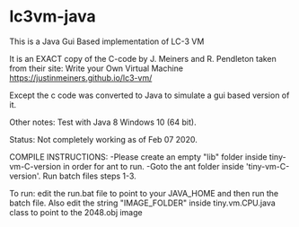 # lc3vm-java
This is a Java Gui Based implementation of LC-3 VM

It is an EXACT copy of the C-code by J. Meiners and R. Pendleton taken from their site: Write your Own Virtual Machine 
https://justinmeiners.github.io/lc3-vm/

Except the c code was converted to Java to simulate a gui based version of it.

Other notes:
Test with Java 8 Windows 10 (64 bit).

Status: Not completely working as of Feb 07 2020.

COMPILE INSTRUCTIONS:
-Please create an empty "lib" folder inside tiny-vm-C-version in order for ant to run.
-Goto the ant folder inside 'tiny-vm-C-version'. Run batch files steps 1-3.

To run: edit the run.bat file to point to your JAVA_HOME and then run the batch file. Also edit the string "IMAGE_FOLDER" inside tiny.vm.CPU.java class to point to the 2048.obj image


